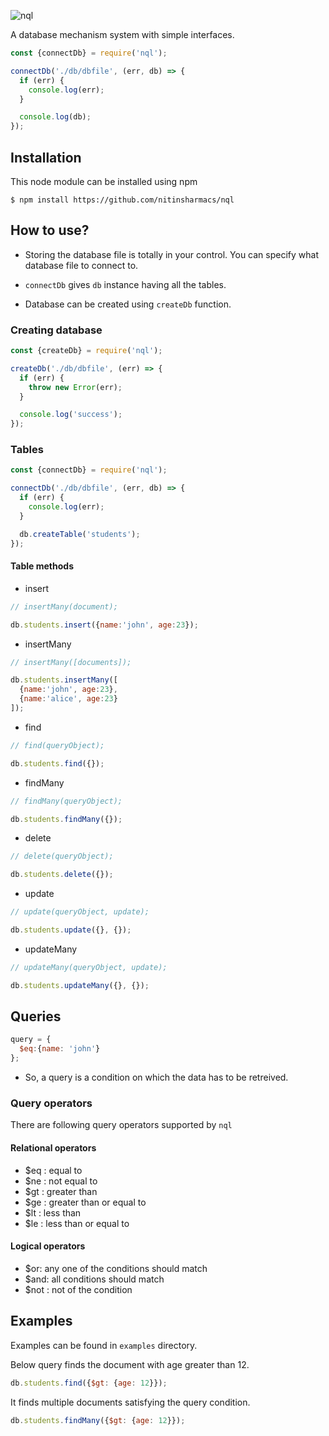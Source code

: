 ![nql](https://nitinsharmacs.github.io/projectsImages/nql.png)

A database mechanism system with simple interfaces.

``` js
const {connectDb} = require('nql');

connectDb('./db/dbfile', (err, db) => {
  if (err) {
    console.log(err);
  }

  console.log(db);
});
```

## Installation

This node module can be installed using npm

```
$ npm install https://github.com/nitinsharmacs/nql
```

## How to use?

* Storing the database file is totally in your control. You can specify what database file to connect to.

* `connectDb` gives `db` instance having all the tables.

* Database can be created using `createDb` function.


### Creating database

``` js
const {createDb} = require('nql');

createDb('./db/dbfile', (err) => {
  if (err) {
    throw new Error(err);
  }

  console.log('success');
});

```

### Tables

``` js
const {connectDb} = require('nql');

connectDb('./db/dbfile', (err, db) => {
  if (err) {
    console.log(err);
  }

  db.createTable('students');
});
```

#### Table methods

* insert

``` js
// insertMany(document);

db.students.insert({name:'john', age:23});
```

* insertMany

``` js
// insertMany([documents]);

db.students.insertMany([
  {name:'john', age:23},
  {name:'alice', age:23}
]);
```

* find

``` js
// find(queryObject);

db.students.find({});
```

* findMany

``` js
// findMany(queryObject);

db.students.findMany({});
```

* delete

``` js
// delete(queryObject);

db.students.delete({});
```

* update

``` js
// update(queryObject, update);

db.students.update({}, {});
```

* updateMany

``` js
// updateMany(queryObject, update);

db.students.updateMany({}, {});
```

## Queries

``` js
query = {
  $eq:{name: 'john'}
};
```

* So, a query is a condition on which the data has to be retreived.

### Query operators

There are following query operators supported by `nql`

#### Relational operators

* $eq : equal to
* $ne : not equal to
* $gt : greater than
* $ge : greater than or equal to
* $lt : less than
* $le : less than or equal to

#### Logical operators

* $or: any one of the conditions should match
* $and: all conditions should match
* $not : not of the condition

## Examples

Examples can be found in `examples` directory.

Below query finds the document with age greater than 12.

``` js
db.students.find({$gt: {age: 12}});
```

It finds multiple documents satisfying the query condition.
``` js
db.students.findMany({$gt: {age: 12}});
```
